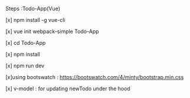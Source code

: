 Steps :Todo-App(Vue)


[x] npm install -g vue-cli

[x] vue init webpack-simple Todo-App

[x] cd Todo-App

[x] npm install

[x] npm run dev

[x]using bootswatch : https://bootswatch.com/4/minty/bootstrap.min.css


[x] v-model : for updating newTodo under the hood

